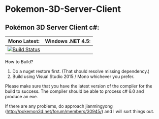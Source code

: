 # Pokemon-3D-Server-Client

## Pokémon 3D Server Client c#:
**Mono Latest:** | **Windows .NET 4.5:**
---------------- | ---------------------
[![Build Status](https://travis-ci.org/jianmingyong/Pokemon-3D-Server-Client.svg?branch=master)](https://travis-ci.org/jianmingyong/Pokemon-3D-Server-Client) | 

How to Build?
1. Do a nuget restore first. (That should resolve missing dependency.)
2. Build using Visual Studio 2015 / Mono whichever you prefer.

Please make sure that you have the latest version of the compiler for the build to success.
The compiler should be able to process c# 6.0 and produce an exe.

If there are any problems, do approach jianmingyong (http://pokemon3d.net/forum/members/30945/) and I will sort things out.